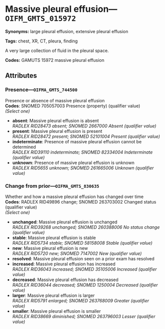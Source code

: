 # Massive pleural effusion—`OIFM_GMTS_015972`

**Synonyms:** large pleural effusion, extensive pleural effusion

**Tags:** chest, XR, CT, pleura, finding

A very large collection of fluid in the pleural space.

**Codes:** GAMUTS 15972 massive pleural effusion

## Attributes

### Presence—`OIFMA_GMTS_744500`

Presence or absence of massive pleural effusion  
**Codes**: SNOMED 705057003 Presence (property) (qualifier value)  
*(Select one)*

- **absent**: Massive pleural effusion is absent  
_RADLEX RID28473 absent; SNOMED 2667000 Absent (qualifier value)_
- **present**: Massive pleural effusion is present  
_RADLEX RID28472 present; SNOMED 52101004 Present (qualifier value)_
- **indeterminate**: Presence of massive pleural effusion cannot be determined  
_RADLEX RID39110 indeterminate; SNOMED 82334004 Indeterminate (qualifier value)_
- **unknown**: Presence of massive pleural effusion is unknown  
_RADLEX RID5655 unknown; SNOMED 261665006 Unknown (qualifier value)_

### Change from prior—`OIFMA_GMTS_830635`

Whether and how a massive pleural effusion has changed over time  
**Codes**: RADLEX RID49896 change; SNOMED 263703002 Changed status (qualifier value)  
*(Select one)*

- **unchanged**: Massive pleural effusion is unchanged  
_RADLEX RID39268 unchanged; SNOMED 260388006 No status change (qualifier value)_
- **stable**: Massive pleural effusion is stable  
_RADLEX RID5734 stable; SNOMED 58158008 Stable (qualifier value)_
- **new**: Massive pleural effusion is new  
_RADLEX RID5720 new; SNOMED 7147002 New (qualifier value)_
- **resolved**: Massive pleural effusion seen on a prior exam has resolved  
- **increased**: Massive pleural effusion has increased  
_RADLEX RID36043 increased; SNOMED 35105006 Increased (qualifier value)_
- **decreased**: Massive pleural effusion has decreased  
_RADLEX RID36044 decreased; SNOMED 1250004 Decreased (qualifier value)_
- **larger**: Massive pleural effusion is larger  
_RADLEX RID5791 enlarged; SNOMED 263768009 Greater (qualifier value)_
- **smaller**: Massive pleural effusion is smaller  
_RADLEX RID38669 diminished; SNOMED 263796003 Lesser (qualifier value)_